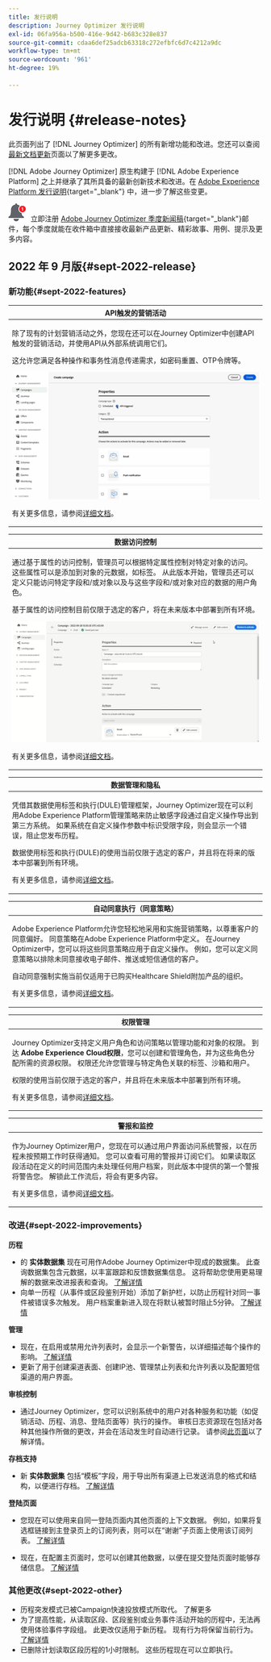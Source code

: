 ```yaml
---
title: 发行说明
description: Journey Optimizer 发行说明
exl-id: 06fa956a-b500-416e-9d42-b683c328e837
source-git-commit: cdaa6def25adcb63318c272efbfc6d7c4212a9dc
workflow-type: tm+mt
source-wordcount: '961'
ht-degree: 19%

---
```


# 发行说明 {#release-notes}

此页面列出了 [!DNL Journey Optimizer] 的所有新增功能和改进。您还可以查阅[最新文档更新](documentation-updates.md)页面以了解更多更改。

[!DNL Adobe Journey Optimizer] 原生构建于 [!DNL Adobe Experience Platform] 之上并继承了其所具备的最新创新技术和改进。在 [Adobe Experience Platform 发行说明](https://experienceleague.adobe.com/docs/experience-platform/release-notes/latest.html?lang=zh-Hans){target=&quot;_blank&quot;} 中，进一步了解这些变更。

![新闻稿](../assets/do-not-localize/nl-icon.png) 立即注册 [Adobe Journey Optimizer 季度新闻稿](https://www.adobe.com/subscription/Adobe_Journey_Optimizer_NL.html){target=&quot;_blank&quot;}邮件，每个季度就能在收件箱中直接接收最新产品更新、精彩故事、用例、提示及更多内容。

## 2022 年 9 月版{#sept-2022-release}

### 新功能{#sept-2022-features}


<!--
<table>
<thead>
<tr>
<th><strong>Dynamic content & new conditional rule builder</strong><br/></th>
</tr>
</thead>
<tbody>
<tr>
<td>
<p>You can now create dynamic content to adapt the content of your messages based on conditional rules.</p> 
<p>Conditional rules are created using a visual rule builder within the Expression Editor, where you can store them for further reuse across your journeys and campaigns.</p>
<img src="assets/do-not-localize/dynamic-content.gif"/>
<p>For more information, refer to the <a href="../personalization/get-started-dynamic-content.md">detailed documentation</a>.
</td>
</tr>
</tbody>
</table>
-->

<table>
<thead>
<tr>
<th><strong>API触发的营销活动</strong><br/></th>
</tr>
</thead>
<tbody>
<tr>
<td>
<p>除了现有的计划营销活动之外，您现在还可以在Journey Optimizer中创建API触发的营销活动，并使用API从外部系统调用它们。</p>
<p>这允许您满足各种操作和事务性消息传递需求，如密码重置、OTP令牌等。</p>
<img src="assets/do-not-localize/api-triggered.gif"/>
<p>有关更多信息，请参阅<a href="../campaigns/api-triggered-campaigns.md">详细文档</a>。
</td>
</tr>
</tbody>
</table>

<table>
<thead>
<tr>
<th><strong>数据访问控制</strong><br/></th>
</tr>
</thead>
<tbody>
<tr>
<td>
<p>通过基于属性的访问控制，管理员可以根据特定属性控制对特定对象的访问。 这些属性可以是添加到对象的元数据，如标签。 从此版本开始，管理员还可以定义只能访问特定字段和/或对象以及与这些字段和/或对象对应的数据的用户角色。</p>
<p> 基于属性的访问控制目前仅限于选定的客户，将在未来版本中部署到所有环境。</p>
<img src="assets/do-not-localize/olac.gif"/>
<p>有关更多信息，请参阅<a href="../administration/object-based-access.md">详细文档</a>。
</td>
</tr>
</tbody>
</table>


<table>
<thead>
<tr>
<th><strong>数据管理和隐私</strong><br/></th>
</tr>
</thead>
<tbody>
<tr>
<td>
<p>凭借其数据使用标签和执行(DULE)管理框架，Journey Optimizer现在可以利用Adobe Experience Platform管理策略来防止敏感字段通过自定义操作导出到第三方系统。 如果系统在自定义操作参数中标识受限字段，则会显示一个错误，阻止您发布历程。</p>
<p>数据使用标签和执行(DULE)的使用当前仅限于选定的客户，并且将在将来的版本中部署到所有环境。</p>
<p>有关更多信息，请参阅<a href="../action/action-privacy.md">详细文档</a>。
</td>
</tr>
</tbody>
</table>

<table>
<thead>
<tr>
<th><strong>自动同意执行（同意策略）</strong><br/></th>
</tr>
</thead>
<tbody>
<tr>
<td>
<p>Adobe Experience Platform允许您轻松地采用和实施营销策略，以尊重客户的同意偏好。 同意策略在Adobe Experience Platform中定义。 在Journey Optimizer中，您可以将这些同意策略应用于自定义操作。 例如，您可以定义同意策略以排除未同意接收电子邮件、推送或短信通信的客户。
<p>自动同意强制实施当前仅适用于已购买Healthcare Shield附加产品的组织。</p>
<p>有关更多信息，请参阅<a href="../action/consent.md">详细文档</a>。
</td>
</tr>
</tbody>
</table>

<table>
<thead>
<tr>
<th><strong>权限管理</strong><br/></th>
</tr>
</thead>
<tbody>
<tr>
<td>
<p>Journey Optimizer支持定义用户角色和访问策略以管理功能和对象的权限。 到达 <strong>Adobe Experience Cloud权限</strong>，您可以创建和管理角色，并为这些角色分配所需的资源权限。 权限还允许您管理与特定角色关联的标签、沙箱和用户。</p>
<p> 权限的使用当前仅限于选定的客户，并且将在未来版本中部署到所有环境。</p>
<p>有关更多信息，请参阅<a href="../administration/attribute-based-access.md">详细文档</a>。
</td>
</tr>
</tbody>
</table>

<table>
<thead>
<tr>
<th><strong>警报和监控</strong><br/></th>
</tr>
</thead>
<tbody>
<tr>
<td>
<p>作为Journey Optimizer用户，您现在可以通过用户界面访问系统警报，以在历程未按预期工作时获得通知。 您可以查看可用的警报并订阅它们。 如果读取区段活动在定义的时间范围内未处理任何用户档案，则此版本中提供的第一个警报将警告您。 解锁此工作流后，将会有更多内容。</p>
<p>有关更多信息，请参阅<a href="../reports/alerts.md">详细文档</a>。
</td>
</tr>
</tbody>
</table>


<!--table>
<thead>
<tr>
<th><strong>Data Hygiene</strong><br/></th>
</tr>
</thead>
<tbody>
<tr>
<td>
<p>Adobe Experience Platform provides a suite of data hygiene capabilities that allow you manage your stored data through programmatic deletions of consumer records and datasets. This capability is now available for Adobe Journey Optimizer. </p>
<p>You can manage your data stores to ensure that information is used as expected, is updated when incorrect data needs fixing, and is deleted when organizational policies deem it necessary.</p>
<p><strong>Caution</strong> - Data Hygiene capabilities are currently only available for organizations that have purchased the Healthcare Shield add-on offering.</p>
<p>For more information, refer to the <a href="../building-journeys/read-segment.md#configuring-segment-trigger-activity">detailed documentation</a>.
</td>
</tr>
</tbody>
</table-->

### 改进{#sept-2022-improvements}

**历程**

* 的 **实体数据集** 现在可用作Adobe Journey Optimizer中现成的数据集。 此查询数据集包含元数据，以丰富跟踪和反馈数据集信息。 这将帮助您使用更易理解的数据来改进报表和查询。 [了解详情](../start/datasets-query-examples.md#entity-dataset)
* 向单一历程（从事件或区段鉴别开始）添加了新护栏，以防止历程针对同一事件被错误多次触发。 用户档案重新进入现在将默认被暂时阻止5分钟。 [了解详情](../start/guardrails.md#events-g)

**管理**

* 现在，在启用或禁用允许列表时，会显示一个新警告，以详细描述每个操作的影响。 [了解详情](../configuration/allow-list.md#enable-allow-list)
* 更新了用于创建渠道表面、创建IP池、管理禁止列表和允许列表以及配置短信渠道的用户界面。
<!--* Now when creating the first channel surface for a given subdomain, the processing time will take 10 minutes to 10 days, and only up to 3 hours for subsequent surfaces using that subdomain. Learn more
* Now when downloading the suppression list as a CSV file, you can choose the file that was previously generated, or generate a new file.
* The user interface for creating landing page presets and landing page subdomains has been improved. Learn more -->

**审核控制**

* 通过Journey Optimizer，您可以识别系统中的用户对各种服务和功能（如促销活动、历程、消息、登陆页面等）执行的操作。 审核日志资源现在包括对各种其他操作所做的更改，并会在活动发生时自动进行记录。 请参阅[此页面](../privacy/audit-logs.md)以了解详情。

**存档支持**

* 新 **实体数据集** 包括“模板”字段，用于导出所有渠道上已发送消息的格式和结构，以便进行存档。 [了解详情](../configuration/archiving-support.md)

**登陆页面**

* 您现在可以使用来自同一登陆页面内其他页面的上下文数据。 例如，如果将复选框链接到主登录页上的订阅列表，则可以在“谢谢”子页面上使用该订阅列表。 [了解详情](../landing-pages/lp-content.md#use-primary-page-context)

* 现在，在配置主页面时，您可以创建其他数据，以便在提交登陆页面时能够存储信息。 [了解详情](../landing-pages/lp-content.md#use-additional-data)

<!--* You can now use information that was submitted on a landing page to send communications to your customers. For example, if a user subscribes to a given subscription list, you can leverage that information to send an email recommending other subscription lists to that user.-->

### 其他更改{#sept-2022-other}

* 历程突发模式已被Campaign快速投放模式所取代。 了解更多
* 为了提高性能，从读取区段、区段鉴别或业务事件活动开始的历程中，无法再使用体验事件字段组。 此更改仅适用于新历程。 现有行为将保留当前行为。 [了解详情](../start/guardrails.md#expression-editor)
* 已删除计划读取区段历程的1小时限制。 这些历程现在可以立即执行。

